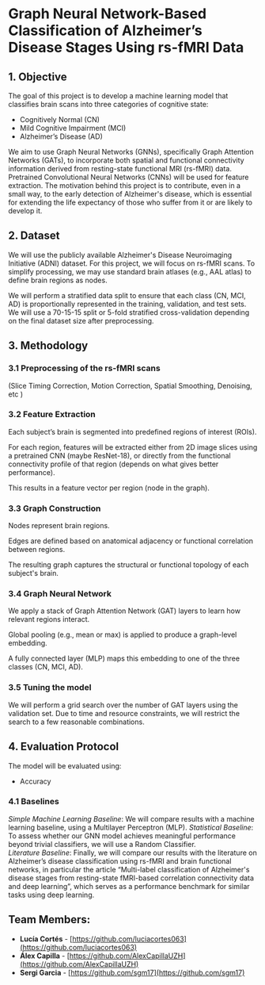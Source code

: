 # Graph Neural Network-Based Classification of Alzheimer’s Disease Stages Using rs-fMRI Data

## 1. Objective
The goal of this project is to develop a machine learning model that classifies brain scans into three categories of cognitive state:
- Cognitively Normal (CN)
- Mild Cognitive Impairment (MCI)
- Alzheimer’s Disease (AD)

We aim to use Graph Neural Networks (GNNs), specifically Graph Attention Networks (GATs), to incorporate both spatial and functional connectivity information derived from resting-state functional MRI (rs-fMRI) data. Pretrained Convolutional Neural Networks (CNNs) will be used for feature extraction.
The motivation behind this project is to contribute, even in a small way, to the early detection of Alzheimer's disease, which is essential for extending the life expectancy of those who suffer from it or are likely to develop it.

##  2. Dataset
We will use the publicly available Alzheimer's Disease Neuroimaging Initiative (ADNI) dataset. For this project, we will focus on rs-fMRI scans.
To simplify processing, we may use standard brain atlases (e.g., AAL atlas) to define brain regions as nodes.

We will perform a stratified data split to ensure that each class (CN, MCI, AD) is proportionally represented in the training, validation, and test sets. We will use a 70-15-15 split or 5-fold stratified cross-validation depending on the final dataset size after preprocessing.

## 3. Methodology

### 3.1 Preprocessing of the rs-fMRI scans

(Slice Timing Correction, Motion Correction,  Spatial Smoothing, Denoising, etc  )

### 3.2 Feature Extraction

Each subject’s brain is segmented into predefined regions of interest (ROIs).

For each region, features will be extracted either from 2D image slices using a pretrained CNN (maybe ResNet-18), or directly from the functional connectivity profile of that region (depends on what gives better performance).


This results in a feature vector per region (node in the graph).


### 3.3 Graph Construction
Nodes represent brain regions.


Edges are defined based on anatomical adjacency or functional correlation between regions.


The resulting graph captures the structural or functional topology of each subject's brain.


### 3.4 Graph Neural Network
We apply a stack of Graph Attention Network (GAT) layers to learn how relevant regions interact.


Global pooling (e.g., mean or max) is applied to produce a graph-level embedding.


A fully connected layer (MLP) maps this embedding to one of the three classes (CN, MCI, AD).

### 3.5 Tuning the model
We will perform a grid search over the number of GAT layers using the validation set. Due to time and resource constraints, we will restrict the search to a few reasonable combinations.


## 4. Evaluation Protocol
 The model will be evaluated using:
- Accuracy

### 4.1 Baselines
*Simple Machine Learning Baseline*: We will compare results with a machine learning baseline, using a Multilayer Perceptron (MLP).
*Statistical Baseline*: To assess whether our GNN model achieves meaningful performance beyond trivial classifiers, we will use a Random Classifier.  
*Literature Baseline*:  Finally, we will compare our results with the literature on Alzheimer’s disease classification using rs-fMRI and brain functional networks, in particular the article “Multi-label classification of Alzheimer's disease stages from resting-state fMRI-based correlation connectivity data and deep learning”, which serves as a performance benchmark for similar tasks using deep learning.

## Team Members:
- **Lucía Cortés** - [https://github.com/luciacortes063](https://github.com/luciacortes063)
- **Álex Capilla** - [https://github.com/AlexCapillaUZH](https://github.com/AlexCapillaUZH)
- **Sergi Garcia** - [https://github.com/sgm17](https://github.com/sgm17)
